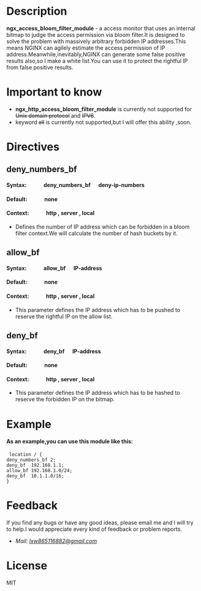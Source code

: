 # Description
**ngx_access_bloom_filter_module** - a access monitor that uses an internal bitmap to judge the access permission via bloom filter.It is designed to solve the problem with massively arbitrary forbidden IP addresses.This means NGINX can agilely estimate the access permission of IP address.Meanwhile,inevitably,NGINX can generate some false positive results also,so I make a white list.You can use it to protect the rightful IP from false positive results.

# Important to know
* **ngx_http_access_bloom_filter_module** is currently not supported for ~~Unix domain protocol~~ and ~~IPV6~~.
* keyword ~~all~~ is currently not supported,but I will offer this ability ,soon.

# Directives

## deny_numbers_bf
#### Syntax: &ensp; &ensp; &ensp; &ensp; deny_numbers_bf &ensp;&ensp; deny-ip-numbers
#### Default: &ensp; &ensp; &ensp; &ensp; none
#### Context: &ensp; &ensp; &ensp; &ensp; http , server , local
* Defines the number of IP address which can be forbidden in a bloom filter context.We will calculate the number of hash buckets by it.

## allow_bf
#### Syntax: &ensp; &ensp; &ensp; &ensp; allow_bf &ensp;&ensp; IP-address
#### Default: &ensp; &ensp; &ensp; &ensp; none
#### Context: &ensp; &ensp; &ensp; &ensp; http , server , local
* This parameter defines the IP address which has to be pushed to reserve the rightful IP on the allow list.

## deny_bf
#### Syntax: &ensp; &ensp; &ensp; &ensp; deny_bf &ensp;&ensp; IP-address

#### Default: &ensp; &ensp; &ensp; &ensp; none
#### Context: &ensp; &ensp; &ensp; &ensp; http , server , local
* This parameter defines the IP address which has to be hashed to reserve the forbidden IP on the bitmap.

# Example
#### As an example,you can use this module like this:

```
 location / {
deny_numbers_bf 2;
deny_bf  192.168.1.1;
allow_bf 192.168.1.0/24;
deny_bf  10.1.1.0/16;
}

```
# Feedback
If you find any bugs or have any good ideas, please email me and I will try to help.I would appreciate every kind of feedback or problem reports.  
* *Mail: lxw865116882@gmail.com*

# License
MIT


